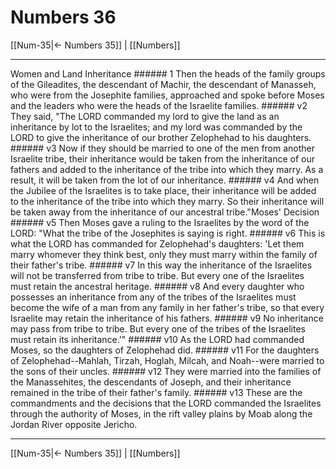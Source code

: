 # Numbers 36

[[Num-35|← Numbers 35]] | [[Numbers]]
***

Women and Land Inheritance ###### 1 Then the heads of the family groups of the Gileadites, the descendant of Machir, the descendant of Manasseh, who were from the Josephite families, approached and spoke before Moses and the leaders who were the heads of the Israelite families. ###### v2 They said, "The LORD commanded my lord to give the land as an inheritance by lot to the Israelites; and my lord was commanded by the LORD to give the inheritance of our brother Zelophehad to his daughters. ###### v3 Now if they should be married to one of the men from another Israelite tribe, their inheritance would be taken from the inheritance of our fathers and added to the inheritance of the tribe into which they marry. As a result, it will be taken from the lot of our inheritance. ###### v4 And when the Jubilee of the Israelites is to take place, their inheritance will be added to the inheritance of the tribe into which they marry. So their inheritance will be taken away from the inheritance of our ancestral tribe."Moses' Decision ###### v5 Then Moses gave a ruling to the Israelites by the word of the LORD: "What the tribe of the Josephites is saying is right. ###### v6 This is what the LORD has commanded for Zelophehad's daughters: 'Let them marry whomever they think best, only they must marry within the family of their father's tribe. ###### v7 In this way the inheritance of the Israelites will not be transferred from tribe to tribe. But every one of the Israelites must retain the ancestral heritage. ###### v8 And every daughter who possesses an inheritance from any of the tribes of the Israelites must become the wife of a man from any family in her father's tribe, so that every Israelite may retain the inheritance of his fathers. ###### v9 No inheritance may pass from tribe to tribe. But every one of the tribes of the Israelites must retain its inheritance.'" ###### v10 As the LORD had commanded Moses, so the daughters of Zelophehad did. ###### v11 For the daughters of Zelophehad--Mahlah, Tirzah, Hoglah, Milcah, and Noah--were married to the sons of their uncles. ###### v12 They were married into the families of the Manassehites, the descendants of Joseph, and their inheritance remained in the tribe of their father's family. ###### v13 These are the commandments and the decisions that the LORD commanded the Israelites through the authority of Moses, in the rift valley plains by Moab along the Jordan River opposite Jericho.

***
[[Num-35|← Numbers 35]] | [[Numbers]]
